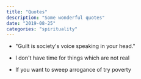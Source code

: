 ```yaml
---
title: "Quotes"
description: "Some wonderful quotes"
date: "2019-08-25"
categories: "spirituality"
---
```


- "Guilt is society's voice speaking in your head."

- I don't have time for things which are not real

- If you want to sweep arrogance of try poverty

